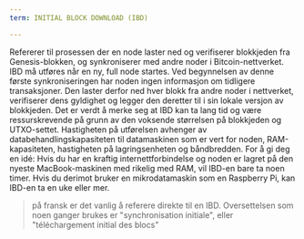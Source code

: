 ```yaml
---
term: INITIAL BLOCK DOWNLOAD (IBD)

---
```

Refererer til prosessen der en node laster ned og verifiserer blokkjeden fra Genesis-blokken, og synkroniserer med andre noder i Bitcoin-nettverket. IBD må utføres når en ny, full node startes. Ved begynnelsen av denne første synkroniseringen har noden ingen informasjon om tidligere transaksjoner. Den laster derfor ned hver blokk fra andre noder i nettverket, verifiserer dens gyldighet og legger den deretter til i sin lokale versjon av blokkjeden. Det er verdt å merke seg at IBD kan ta lang tid og være ressurskrevende på grunn av den voksende størrelsen på blokkjeden og UTXO-settet. Hastigheten på utførelsen avhenger av databehandlingskapasiteten til datamaskinen som er vert for noden, RAM-kapasiteten, hastigheten på lagringsenheten og båndbredden. For å gi deg en idé: Hvis du har en kraftig internettforbindelse og noden er lagret på den nyeste MacBook-maskinen med rikelig med RAM, vil IBD-en bare ta noen timer. Hvis du derimot bruker en mikrodatamaskin som en Raspberry Pi, kan IBD-en ta en uke eller mer.

> på fransk er det vanlig å referere direkte til en IBD. Oversettelsen som noen ganger brukes er "synchronisation initiale", eller "téléchargement initial des blocs"